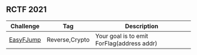 ## RCTF 2021

| Challenge     | Tag            | Description    |
| ------------- | -------------- | -------------- |
| [EasyFJump]() | Reverse,Crypto | Your goal is to emit ForFlag(address addr) |


